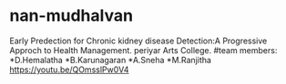 # nan-mudhalvan
Early Predection for Chronic kidney disease Detection:A Progressive Approch to Health Management.
periyar Arts College.
#team members:
*D.Hemalatha
*B.Karunagaran
*A.Sneha
*M.Ranjitha
https://youtu.be/QOmsslPw0V4

